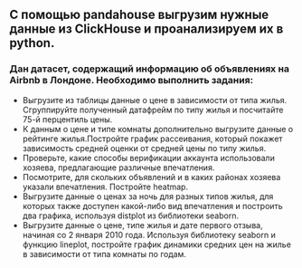 ##  С помощью pandahouse выгрузим нужные данные из ClickHouse и проанализируем их в python. 
### Дан датасет, содержащий информацию об объявлениях на Airbnb в Лондоне. Необходимо выполнить задания:

- Выгрузите из таблицы данные о цене в зависимости от типа жилья. Сгруппируйте полученный датафрейм по типу жилья и посчитайте 75-й перцентиль цены.
- К данным о цене и типе комнаты дополнительно выгрузите данные о рейтинге жилья.Постройте график рассеивания, который покажет зависимость средней оценки от средней цены по типу жилья.
- Проверьте, какие способы верификации аккаунта использовали хозяева, предлагающие различные впечатления. 
- Посмотрите, для скольких объявлений и в каких районах хозяева указали впечатления. Постройте heatmap.
- Выгрузите данные о ценах за ночь для разных типов жилья, для которых также доступен какой-либо вид впечатления и построить два графика, используя distplot из библиотеки seaborn.
- Выгрузите данные о цене, типе жилья и дате первого отзыва, начиная со 2 января 2010 года. Используя библиотеку seaborn и функцию lineplot, постройте график динамики средних цен на жилье в зависимости от типа комнаты по годам.
